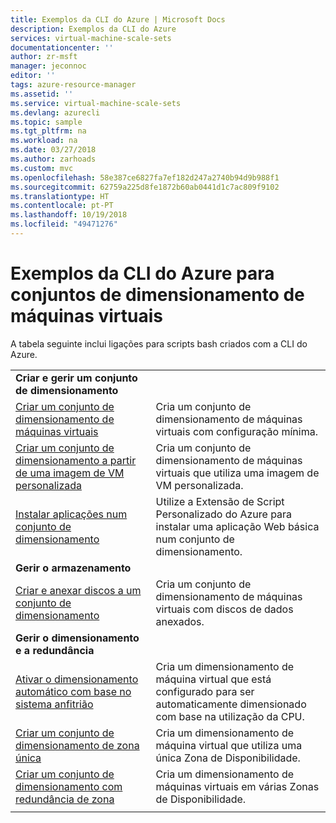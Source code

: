 ```yaml
---
title: Exemplos da CLI do Azure | Microsoft Docs
description: Exemplos da CLI do Azure
services: virtual-machine-scale-sets
documentationcenter: ''
author: zr-msft
manager: jeconnoc
editor: ''
tags: azure-resource-manager
ms.assetid: ''
ms.service: virtual-machine-scale-sets
ms.devlang: azurecli
ms.topic: sample
ms.tgt_pltfrm: na
ms.workload: na
ms.date: 03/27/2018
ms.author: zarhoads
ms.custom: mvc
ms.openlocfilehash: 58e387ce6827fa7ef182d247a2740b94d9b988f1
ms.sourcegitcommit: 62759a225d8fe1872b60ab0441d1c7ac809f9102
ms.translationtype: HT
ms.contentlocale: pt-PT
ms.lasthandoff: 10/19/2018
ms.locfileid: "49471276"
---
```

# <a name="azure-cli-samples-for-virtual-machine-scale-sets"></a>Exemplos da CLI do Azure para conjuntos de dimensionamento de máquinas virtuais

A tabela seguinte inclui ligações para scripts bash criados com a CLI do Azure.

| | |
|---|---|
|**Criar e gerir um conjunto de dimensionamento**||
| [Criar um conjunto de dimensionamento de máquinas virtuais](scripts/cli-sample-create-simple-scale-set.md?toc=%2fcli%2fazure%2ftoc.json) | Cria um conjunto de dimensionamento de máquinas virtuais com configuração mínima. |
| [Criar um conjunto de dimensionamento a partir de uma imagem de VM personalizada](scripts/cli-sample-create-scale-set-from-custom-image.md?toc=%2fcli%2fmodule%2ftoc.json) | Cria um conjunto de dimensionamento de máquinas virtuais que utiliza uma imagem de VM personalizada. |
| [Instalar aplicações num conjunto de dimensionamento](scripts/cli-sample-install-apps.md?toc=%2fcli%2fmodule%2ftoc.json) | Utilize a Extensão de Script Personalizado do Azure para instalar uma aplicação Web básica num conjunto de dimensionamento. |
|**Gerir o armazenamento**||
| [Criar e anexar discos a um conjunto de dimensionamento](scripts/cli-sample-attach-disks.md?toc=%2fcli%2fmodule%2ftoc.json) | Cria um conjunto de dimensionamento de máquinas virtuais com discos de dados anexados. |
|**Gerir o dimensionamento e a redundância**||
| [Ativar o dimensionamento automático com base no sistema anfitrião](scripts/cli-sample-enable-autoscale.md?toc=%2fcli%2fazure%2ftoc.json) | Cria um dimensionamento de máquina virtual que está configurado para ser automaticamente dimensionado com base na utilização da CPU. |
| [Criar um conjunto de dimensionamento de zona única](scripts/cli-sample-single-availability-zone-scale-set.md?toc=%2fcli%2fazure%2ftoc.json) | Cria um dimensionamento de máquina virtual que utiliza uma única Zona de Disponibilidade. |
| [Criar um conjunto de dimensionamento com redundância de zona](scripts/cli-sample-zone-redundant-scale-set.md?toc=%2fcli%2fazure%2ftoc.json) | Cria um dimensionamento de máquinas virtuais em várias Zonas de Disponibilidade. |
| | |